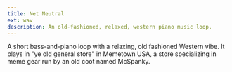 ```yaml
---
title: Net Neutral
ext: wav
description: An old-fashioned, relaxed, western piano music loop.
---
```

A short bass-and-piano loop with a relaxing, old fashioned Western vibe. It plays in "ye old general store" in Memetown USA, a store specializing in meme gear run by an old coot named McSpanky.